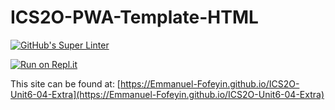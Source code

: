 # ICS2O-PWA-Template-HTML

[![GitHub's Super Linter](https://github.com/Emmanuel-Fofeyin/ICS2O-Unit6-04-Extra/workflows/GitHub's%20Super%20Linter/badge.svg)](https://github.com/Emmanuel-Fofeyin/ICS2O-Unit6-04-Extra/actions)

[![Run on Repl.it](https://repl.it/badge/github/Emmanuel-Fofeyin/ICS2O-Unit6-04-Extra)](https://repl.it/github/Emmanuel-Fofeyin/ICS2O-Unit6-04-Extra)

This site can be found at: [https://Emmanuel-Fofeyin.github.io/ICS2O-Unit6-04-Extra](https://Emmanuel-Fofeyin.github.io/ICS2O-Unit6-04-Extra)
